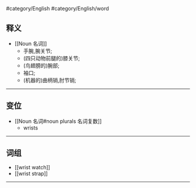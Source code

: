#category/English #category/English/word 
## 释义  
- [[Noun 名词]]  
	- 手腕,腕关节;  
	- (四只动物前腿的)膝关节;  
	- (鸟翅膀的)腕部;  
	- 袖口;  
	- (机器的)曲柄销,肘节销;  

---

## 变位  
- [[Noun 名词#noun plurals 名词复数]]
	- wrists  

---

## 词组  
- [[wrist watch]]
- [[wrist strap]]

---
